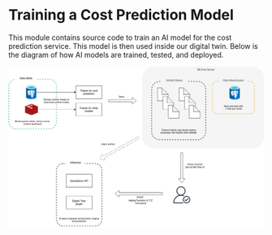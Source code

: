 # Training a Cost Prediction Model

This module contains source code to train an AI model for the cost prediction service. This model is then used inside our digital twin. Below is the diagram of how AI models are trained, tested, and deployed.

![AI service architecture](images/gh2-arch-ai.png)
